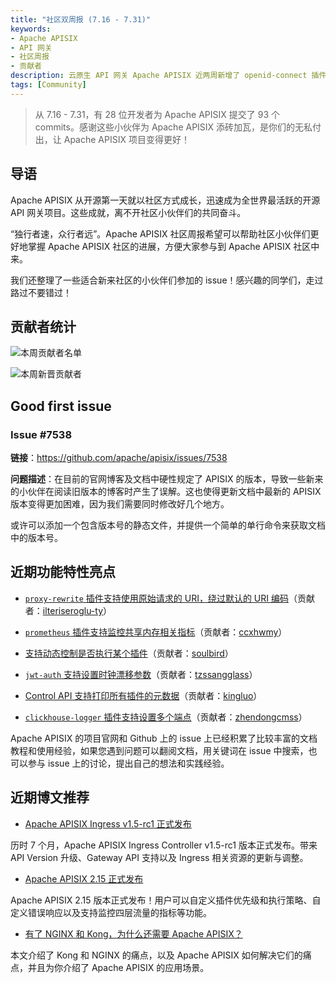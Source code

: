 ```yaml
---
title: "社区双周报 (7.16 - 7.31)"
keywords: 
- Apache APISIX
- API 网关
- 社区周报
- 贡献者
description: 云原生 API 网关 Apache APISIX 近两周新增了 openid-connect 插件中支持 PKCE、Ingress 资源可以直接使用 APISIX 的插件等功能。
tags: [Community]
---
```


> 从 7.16 - 7.31，有 28 位开发者为 Apache APISIX 提交了 93 个 commits。感谢这些小伙伴为 Apache APISIX 添砖加瓦，是你们的无私付出，让 Apache APISIX 项目变得更好！

<!--truncate-->

## 导语

Apache APISIX 从开源第一天就以社区方式成长，迅速成为全世界最活跃的开源 API 网关项目。这些成就，离不开社区小伙伴们的共同奋斗。

“独行者速，众行者远”。Apache APISIX 社区周报希望可以帮助社区小伙伴们更好地掌握 Apache APISIX 社区的进展，方便大家参与到 Apache APISIX 社区中来。

我们还整理了一些适合新来社区的小伙伴们参加的 issue！感兴趣的同学们，走过路过不要错过！

## 贡献者统计

![本周贡献者名单](https://static.apiseven.com/2022/weeklyreport/0809/1.png)

![本周新晋贡献者](https://static.apiseven.com/2022/weeklyreport/0809/2.png)

## Good first issue

### Issue #7538

**链接**：https://github.com/apache/apisix/issues/7538

**问题描述**：在目前的官网博客及文档中硬性规定了 APISIX 的版本，导致一些新来的小伙伴在阅读旧版本的博客时产生了误解。这也使得更新文档中最新的 APISIX 版本变得更加困难，因为我们需要同时修改好几个地方。

或许可以添加一个包含版本号的静态文件，并提供一个简单的单行命令来获取文档中的版本号。

## 近期功能特性亮点

- [`proxy-rewrite` 插件支持使用原始请求的 URI，绕过默认的 URI 编码](https://github.com/apache/apisix/pull/7401)（贡献者：[ilteriseroglu-ty](https://github.com/ilteriseroglu-ty)）

- [`prometheus` 插件支持监控共享内存相关指标](https://github.com/apache/apisix/pull/7412)（贡献者：[ccxhwmy](https://github.com/ccxhwmy)）

- [支持动态控制是否执行某个插件](https://github.com/apache/apisix/pull/7453)（贡献者：[soulbird](https://github.com/soulbird)）

- [`jwt-auth` 支持设置时钟漂移参数](https://github.com/apache/apisix/pull/7500)（贡献者：[tzssangglass](https://github.com/tzssangglass)）

- [Control API 支持打印所有插件的元数据](https://github.com/apache/apisix/pull/7514)（贡献者：[kingluo](https://github.com/kingluo)）

- [`clickhouse-logger` 插件支持设置多个端点](https://github.com/apache/apisix/pull/7517)（贡献者：[zhendongcmss](https://github.com/zhendongcmss)）

Apache APISIX 的项目官网和 Github 上的 issue 上已经积累了比较丰富的文档教程和使用经验，如果您遇到问题可以翻阅文档，用关键词在 issue 中搜索，也可以参与 issue 上的讨论，提出自己的想法和实践经验。

## 近期博文推荐

- [Apache APISIX Ingress v1.5-rc1 正式发布](https://apisix.apache.org/zh/blog/2022/08/05/apisix-ingress-1.5rc1-release/)

历时 7 个月，Apache APISIX Ingress Controller v1.5-rc1 版本正式发布。带来 API Version 升级、Gateway API 支持以及 Ingress 相关资源的更新与调整。

- [Apache APISIX 2.15 正式发布](https://apisix.apache.org/zh/blog/2022/07/29/release-apache-apisix-2.15/)

Apache APISIX 2.15 版本正式发布！用户可以自定义插件优先级和执行策略、自定义错误响应以及支持监控四层流量的指标等功能。

- [有了 NGINX 和 Kong，为什么还需要 Apache APISIX？](https://apisix.apache.org/zh/blog/2022/07/30/why-we-need-apache-apisix/)

本文介绍了 Kong 和 NGINX 的痛点，以及 Apache APISIX 如何解决它们的痛点，并且为你介绍了 Apache APISIX 的应用场景。
